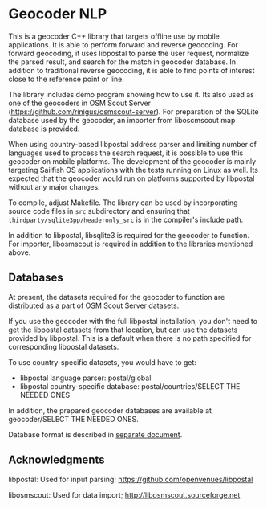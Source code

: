 # Geocoder NLP

This is a geocoder C++ library that targets offline use by mobile 
applications. It is able to perform forward and reverse geocoding. 
For forward geocoding, it uses libpostal to parse the user
request, normalize the parsed result, and search for the match in
geocoder database. In addition to traditional reverse geocoding, it is 
able to find points of interest close to the reference point or line.

The library includes demo program showing how to use it. Its also used
as one of the geocoders in OSM Scout Server
(https://github.com/rinigus/osmscout-server). For preparation of the
SQLite database used by the geocoder, an importer from liboscmscout
map database is provided.

When using country-based libpostal address parser and limiting number
of languages used to process the search request, it is possible to use
this geocoder on mobile platforms. The development of the geocoder is
mainly targeting Sailfish OS applications with the tests running on
Linux as well. Its expected that the geocoder would run on platforms
supported by libpostal without any major changes.

To compile, adjust Makefile. The library can be used by incorporating
source code files in `src` subdirectory and ensuring that
`thirdparty/sqlite3pp/headeronly_src` is in the compiler's include
path.

In addition to libpostal, libsqlite3 is required for the geocoder to
function. For importer, libosmscout is required in addition to the
libraries mentioned above.

## Databases

At present, the datasets required for the geocoder to function are distributed 
as a part of OSM Scout Server datasets.

If you use the geocoder with the full libpostal installation, you don't need to 
get the libpostal datasets from that location, but can use the datasets 
provided by libpostal. This is a default when there is no path
specified for corresponding libpostal datasets. 

To use country-specific datasets, you would have to get:
* libpostal language parser: postal/global
* libpostal country-specific database: postal/countries/SELECT THE NEEDED ONES

In addition, the prepared geocoder databases are available at 
geocoder/SELECT THE NEEDED ONES.

Database format is described in [separate document](Database.md).

## Acknowledgments

libpostal: Used for input parsing; https://github.com/openvenues/libpostal

libosmscout: Used for data import; http://libosmscout.sourceforge.net
